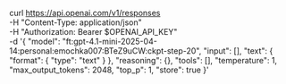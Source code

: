 curl https://api.openai.com/v1/responses \
-H "Content-Type: application/json" \
-H "Authorization: Bearer $OPENAI_API_KEY" \
-d '{
"model": "ft:gpt-4.1-mini-2025-04-14:personal:emochka007:BTeZ9uCW:ckpt-step-20",
"input": [],
"text": {
"format": {
"type": "text"
}
},
"reasoning": {},
"tools": [],
"temperature": 1,
"max_output_tokens": 2048,
"top_p": 1,
"store": true
}'